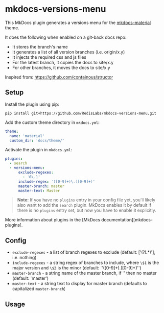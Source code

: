 # mkdocs-versions-menu

This MkDocs plugin generates a versions menu for the [mkdocs-material](https://github.com/squidfunk/mkdocs-material) theme.

It does the following when enabled on a git-back docs repo:

* It stores the branch's name
* It generates a list of all version branches (i.e. origin/x.y)
* It injects the required css and js files
* For the latest branch, it copies the docs to site/x.y
* For other branches, it moves the docs to site/x.y

Inspired from: https://github.com/containous/structor

## Setup

Install the plugin using pip:

`pip install git+https://github.com/RedisLabs/mkdocs-versions-menu.git`

Add the custom theme directory in `mkdocs.yml`:
```yaml
theme:
  name: 'material'
  custom_dir: 'docs/theme/'
```

Activate the plugin in `mkdocs.yml`:
```yaml
plugins:
  - search
  - versions-menu:
      exclude-regexes:
        - '0\.1'
      include-regex: '([0-9]+)\.([0-9]+)'
      master-branch: master
      master-text: Master
```

> **Note:** If you have no `plugins` entry in your config file yet, you'll likely also want to add the `search` plugin. MkDocs enables it by default if there is no `plugins` entry set, but now you have to enable it explicitly.

More information about plugins in the [MkDocs documentation][mkdocs-plugins].

## Config

* `exclude-regexes` - a list of branch regexes to exclude (default: ['(?!.*)'], i.e. nothing)
* `include-regexes` - a string regex of branches to include, where `\$1` is the major version and `\$2` is the minor (default: ''([0-9]+)\.([0-9]+)'')
* `master-branch` - a string name of the master branch, if '' then no master (default: 'master')
* `master-text` - a string text to display for master branch (defaults to capitalized `master-branch`)

## Usage

